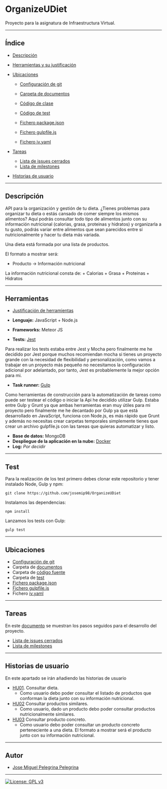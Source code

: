 # OrganizeUDiet
Proyecto para la asignatura de Infraestructura Virtual.

***

## Índice

+ [Descripción](https://github.com/josemip98/OrganizeUDiet#Descripción)

 + [Herramientas y su justificación](https://github.com/josemip98/OrganizeUDiet/blob/master/docs/herramientas.md)

 + [Ubicaciones](https://github.com/josemip98/OrganizeUDiet#Ubicaciones)
	 + [Configuración de git](https://github.com/josemip98/OrganizeUDiet/blob/master/docs/git_config.md)

	+ [Carpeta de documentos](https://github.com/josemip98/OrganizeUDiet/tree/master/docs)

	+ [Código de clase](https://github.com/josemip98/OrganizeUDiet/blob/master/src/dieta.js)
	
	+ [Código de test](https://github.com/josemip98/OrganizeUDiet/blob/master/tests/dieta.test.js)
	
	+ [Fichero package.json](https://github.com/josemip98/OrganizeUDiet/blob/master/package.json)
	
	+ [Fichero gulpfile.js](https://github.com/josemip98/OrganizeUDiet/blob/master/gulpfile.js)

	+ [Fichero iv.yaml](https://github.com/josemip98/OrganizeUDiet/blob/master/iv.yaml)

+ [Tareas](https://github.com/josemip98/OrganizeUDiet#Tareas)

	+ [Lista de issues cerrados](https://github.com/josemip98/OrganizeUDiet/issues?q=is%3Aissue+is%3Aclosed)
	+ [Lista de milestones](https://github.com/josemip98/OrganizeUDiet/milestones)

+ [Historias de usuario](https://github.com/josemip98/OrganizeUDiet#Historias-de-usuario)

***

## Descripción
API para la organización y gestión de tu dieta. ¿Tienes problemas para organizar tu dieta o estás cansado de comer siempre los mismos alimentos? 
Aquí podrás consultar todo tipo de alimentos junto con su información nutricional (calorias, grasa, proteinas y hidratos) y organizarla a tu gusto, podrás variar entre alimentos que sean parecidos entre sí nutricionalmente y hacer tu dieta más variada. 

Una dieta está formada por una lista de productos.

El formato a mostrar será:

+ Producto -> Información nutricional

La información nutricional consta de: 
	+ Calorias
	+ Grasa
	+ Proteinas
	+ Hidratos	
	
***

## Herramientas

 + [Justificación de herramientas](https://github.com/josemip98/OrganizeUDiet/blob/master/docs/herramientas.md)
 
 + **Lenguaje:** JavaScript + Node.js
 + **Frameworks:** Meteor JS
 + **Tests:** [Jest](https://github.com/josemip98/OrganizeUDiet/blob/master/docs/herramientas.md#tests)
 
 Para realizar los tests estaba entre Jest y Mocha pero finalmente me he decidido por Jest porque muchos recomiendan mocha si tienes un proyecto grande con la necesidad de flexibilidad y personalización, como vamos a trabajar en un proyecto más pequeño no necesitamos la configuración adicional por adelantado, por tanto, Jest es probablemente la mejor opción para mi.
 + **Task runner:** [Gulp](https://github.com/josemip98/OrganizeUDiet/blob/master/docs/herramientas.md#herramienta-de-construcci%C3%B3n)
 
 Como herramientas de construcción para la automatización de tareas como puede ser testear el código o iniciar la Api he decidido utilizar Gulp. Estaba entre Gulp y Grunt ya que ambas herramientas eran muy útiles para mi proyecto pero finalmente me he decantado por Gulp ya que está desarrollado en JavaScript, funciona con Node.js, es más rápido que Grunt y además no necesitas crear carpetas temporales simplemente tienes que crear un archivo gulpfile.js con las tareas que quieras automatizar y listo.
 + **Base de datos:** MongoDB
 + **Despliegue de la aplicación en la nube:** [Docker](https://github.com/josemip98/OrganizeUDiet/blob/master/docs/herramientas.md#Docker)
 + **Log:** *Por decidir*

***

## Test

Para la realización de los test primero debes clonar este repositorio y tener instalado Node, Gulp y npm:

`git clone https://github.com/josemip98/OrganizeUDiet`

Instalamos las dependencias:

`npm install`

Lanzamos los tests con Gulp:

`gulp test`

***

## Ubicaciones

+ [Configuración de git](https://github.com/josemip98/OrganizeUDiet/blob/master/docs/git_config.md)
+ Carpeta de [documentos](https://github.com/josemip98/OrganizeUDiet/tree/master/docs)
+ Carpeta de [código fuente](https://github.com/josemip98/OrganizeUDiet/tree/master/src)
+ Carpeta de [test](https://github.com/josemip98/OrganizeUDiet/tree/master/tests)
+ [Fichero package.json](https://github.com/josemip98/OrganizeUDiet/blob/master/package.json)
+ [Fichero gulpfile.js](https://github.com/josemip98/OrganizeUDiet/blob/master/gulpfile.js)
+ Fichero [iv.yaml](https://github.com/josemip98/OrganizeUDiet/blob/master/iv.yaml)

***

## Tareas
En este [documento](https://github.com/josemip98/OrganizeUDiet/tree/master/docs/pasos.md) se muestran los pasos seguidos para el desarrollo del proyecto.

+ [Lista de issues cerrados](https://github.com/josemip98/OrganizeUDiet/issues?q=is%3Aissue+is%3Aclosed)
+ [Lista de milestones](https://github.com/josemip98/OrganizeUDiet/milestones)

***

## Historias de usuario
En este apartado se irán añadiendo las historias de usuario

+ [HU01](https://github.com/josemip98/OrganizeUDiet/issues/9). Consultar dieta.
	+ Como usuario debo poder consultar el listado de productos que conforman la dieta junto con su información nutricional.
+ [HU02](https://github.com/josemip98/OrganizeUDiet/issues/15) Consultar productos similares.
	+ Como usuario, dado un producto debo poder consultar productos nutricionalmente similares.
+ [HU03](https://github.com/josemip98/OrganizeUDiet/issues/20) Consultar producto concreto.
	+ Como usuario debo poder consultar un producto concreto perteneciente a una dieta. El formato a mostrar será el producto junto con su información nutricional.
	
***

## Autor
+ [Jose Miguel Pelegrina Pelegrina](https://github.com/josemip98)

***

[![License: GPL v3](https://img.shields.io/badge/License-GPLv3-blue.svg)](https://www.gnu.org/licenses/gpl-3.0)
